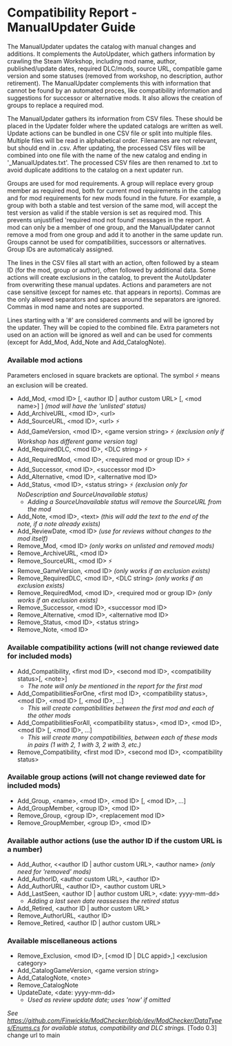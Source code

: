 # Compatibility Report - ManualUpdater Guide

The ManualUpdater updates the catalog with manual changes and additions. It complements the AutoUpdater, which gathers information by crawling the Steam Workshop, including mod name, author, published/update dates, required DLC/mods, source URL, compatible game version and some statuses (removed from workshop, no description, author retirement). The ManualUpdater complements this with information that cannot be found by an automated proces, like compatibility information and suggestions for successor or alternative mods. It also allows the creation of groups to replace a required mod.

The ManualUpdater gathers its information from CSV files. These should be placed in the Updater folder where the updated catalogs are written as well. Update actions can be bundled in one CSV file or split into multiple files. Multiple files will be read in alphabetical order. Filenames are not relevant, but should end in .csv. After updating, the processed CSV files will be combined into one file with the name of the new catalog and ending in '_ManualUpdates.txt'. The processed CSV files are then renamed to .txt to avoid duplicate additions to the catalog on a next updater run.

Groups are used for mod requirements. A group will replace every group member as required mod, both for current mod requirements in the catalog and for mod requirements for new mods found in the future. For example, a group with both a stable and test version of the same mod, will accept the test version as valid if the stable version is set as required mod. This prevents unjustified 'required mod not found' messages in the report. A mod can only be a member of one group, and the ManualUpdater cannot remove a mod from one group and add it to another in the same update run. Groups cannot be used for compatibilities, successors or alternatives. Group IDs are automaticaly assigned.

The lines in the CSV files all start with an action, often followed by a steam ID (for the mod, group or author), often followed by additional data. Some actions will create exclusions in the catalog, to prevent the AutoUpdater from overwriting these manual updates. Actions and parameters are not case sensitive (except for names etc. that appears in reports). Commas are the only allowed separators and spaces around the separators are ignored. Commas in mod name and notes are supported.

Lines starting with a '#' are considered comments and will be ignored by the updater. They will be copied to the combined file. Extra parameters not used on an action will be ignored as well and can be used for comments (except for Add_Mod, Add_Note and Add_CatalogNote).

### Available mod actions
Parameters enclosed in square brackets are optional. The symbol :zap: means an exclusion will be created.
* Add_Mod, \<mod ID\> [, \<author ID | author custom URL\> [, \<mod name\>] ] *(mod will have the 'unlisted' status)*
* Add_ArchiveURL, \<mod ID\>, \<url\>
* Add_SourceURL, \<mod ID\>, \<url\> :zap:
* Add_GameVersion, \<mod ID\>, \<game version string\> :zap: *(exclusion only if Workshop has different game version tag)*
* Add_RequiredDLC, \<mod ID\>, \<DLC string\> :zap:
* Add_RequiredMod, \<mod ID\>, \<required mod or group ID\> :zap:
* Add_Successor, \<mod ID\>, \<successor mod ID\>
* Add_Alternative, \<mod ID\>, \<alternative mod ID\>
* Add_Status, \<mod ID\>, \<status string\> :zap: *(exclusion only for NoDescription and SourceUnavailable status)*
  * *Adding a SourceUnavailable status will remove the SourceURL from the mod*
* Add_Note, \<mod ID\>, \<text\> *(this will add the text to the end of the note, if a note already exists)*
* Add_ReviewDate, \<mod ID\> *(use for reviews without changes to the mod itself)*
* Remove_Mod, \<mod ID\> *(only works on unlisted and removed mods)*
* Remove_ArchiveURL, \<mod ID\>
* Remove_SourceURL, \<mod ID\> :zap:
* Remove_GameVersion, \<mod ID\> *(only works if an exclusion exists)*
* Remove_RequiredDLC, \<mod ID\>, \<DLC string\> *(only works if an exclusion exists)*
* Remove_RequiredMod, \<mod ID\>, \<required mod or group ID\> *(only works if an exclusion exists)*
* Remove_Successor, \<mod ID\>, \<successor mod ID\>
* Remove_Alternative, \<mod ID\>, \<alternative mod ID\>
* Remove_Status, \<mod ID\>, \<status string\>
* Remove_Note, \<mod ID\>

### Available compatibility actions (will not change reviewed date for included mods)
* Add_Compatibility, \<first mod ID\>, \<second mod ID\>, \<compatibility status\>[, \<note\>]
  * *The note will only be mentioned in the report for the first mod*
* Add_CompatibilitiesForOne, \<first mod ID\>, \<compatibility status\>, \<mod ID\>, \<mod ID\> [, \<mod ID\>, ...]
  * *This will create compatibilities between the first mod and each of the other mods*
* Add_CompatibilitiesForAll, \<compatibility status\>, \<mod ID\>, \<mod ID\>, \<mod ID\> [, \<mod ID\>, ...]
  * *This will create many compatibilities, between each of these mods in pairs (1 with 2, 1 with 3, 2 with 3, etc.)*
* Remove_Compatibility, \<first mod ID\>, \<second mod ID\>, \<compatibility status\>

### Available group actions (will not change reviewed date for included mods)
* Add_Group, \<name\>, \<mod ID\>, \<mod ID\> [, \<mod ID\>, ...]
* Add_GroupMember, \<group ID\>, \<mod ID\>
* Remove_Group, \<group ID\>, \<replacement mod ID\>
* Remove_GroupMember, \<group ID\>, \<mod ID\>

### Available author actions (use the author ID if the custom URL is a number)
* Add_Author, \<<author ID | author custom URL\>, \<author name\> *(only need for 'removed' mods)*
* Add_AuthorID, \<author custom URL\>, \<author ID\>
* Add_AuthorURL, \<author ID\>, \<author custom URL\>
* Add_LastSeen, \<author ID | author custom URL\>, \<date: yyyy-mm-dd\>
  * *Adding a last seen date reassesses the retired status*
* Add_Retired, \<author ID | author custom URL\>
* Remove_AuthorURL, \<author ID\>
* Remove_Retired, \<author ID | author custom URL\>

### Available miscellaneous actions
* Remove_Exclusion, \<mod ID\>, [\<mod ID | DLC appid\>,] \<exclusion category\>
* Add_CatalogGameVersion, \<game version string\>
* Add_CatalogNote, \<note\>
* Remove_CatalogNote
* UpdateDate, \<date: yyyy-mm-dd\> 
  * *Used as review update date; uses 'now' if omitted*


*See https://github.com/Finwickle/ModChecker/blob/dev/ModChecker/DataTypes/Enums.cs for available status, compatibility and DLC strings.*  [Todo 0.3] change url to main
